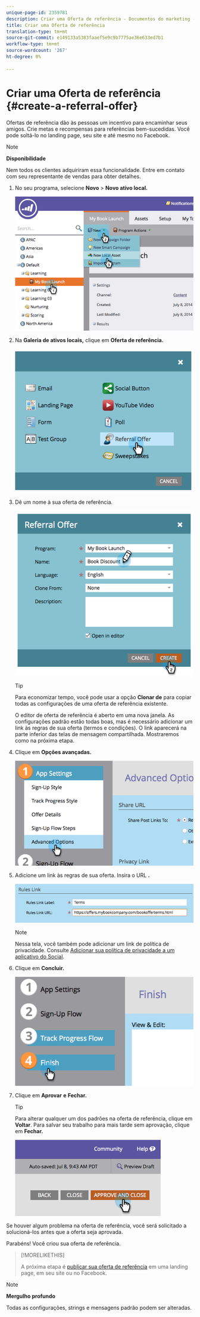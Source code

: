 ```yaml
---
unique-page-id: 2359781
description: Criar uma Oferta de referência - Documentos do marketing - Documentação do produto
title: Criar uma Oferta de referência
translation-type: tm+mt
source-git-commit: e149133a5383faaef5e9c9b7775ae36e633ed7b1
workflow-type: tm+mt
source-wordcount: '267'
ht-degree: 0%

---
```



# Criar uma Oferta de referência {#create-a-referral-offer}

Ofertas de referência dão às pessoas um incentivo para encaminhar seus amigos. Crie metas e recompensas para referências bem-sucedidas. Você pode soltá-lo no landing page, seu site e até mesmo no Facebook.

>[!NOTE]
>
>**Disponibilidade**
>
>Nem todos os clientes adquiriram essa funcionalidade. Entre em contato com seu representante de vendas para obter detalhes.

1. No seu programa, selecione **Novo** > **Novo ativo local.**

   ![](assets/image2014-9-19-11-3a3-3a23.png)

1. Na **Galeria de ativos locais,** clique em **Oferta de referência.**

   ![](assets/image2014-9-19-11-3a3-3a31.png)

1. Dê um nome à sua oferta de referência.

   ![](assets/image2014-9-19-11-3a3-3a40.png)

   >[!TIP]
   >
   >Para economizar tempo, você pode usar a opção **Clonar de** para copiar todas as configurações de uma oferta de referência existente.

   O editor de oferta de referência é aberto em uma nova janela. As configurações padrão estão todas boas, mas é necessário adicionar um link às regras de sua oferta (termos e condições). O link aparecerá na parte inferior das telas de mensagem compartilhada. Mostraremos como na próxima etapa.

1. Clique em **Opções avançadas.**

   ![](assets/image2014-9-19-11-3a3-3a49.png)

1. Adicione um link às regras de sua oferta. Insira o URL **.**

   ![](assets/image2014-9-19-11-3a3-3a57.png)

   >[!NOTE]
   >
   >Nessa tela, você também pode adicionar um link de política de privacidade. Consulte [Adicionar sua política de privacidade a um aplicativo do Social](../../../../product-docs/demand-generation/social/social-functions/add-your-privacy-policy-to-a-social-app.md).

1. Clique em **Concluir.**

   ![](assets/image2014-9-19-11-3a4-3a4.png)

1. Clique em **Aprovar** **e** **Fechar.**

   >[!TIP]
   >
   >Para alterar qualquer um dos padrões na oferta de referência, clique em **Voltar**. Para salvar seu trabalho para mais tarde sem aprovação, clique em **Fechar.**

   ![](assets/image2014-9-19-11-3a4-3a11.png)

Se houver algum problema na oferta de referência, você será solicitado a solucioná-los antes que a oferta seja aprovada.

Parabéns! Você criou sua oferta de referência.

>[!MORELIKETHIS]
>
>A próxima etapa é [publicar sua oferta de referência](publish-a-referral-offer.md) em uma landing page, em seu site ou no Facebook.

>[!NOTE]
>
>**Mergulho profundo**
>
>Todas as configurações, strings e mensagens padrão podem ser alteradas.


